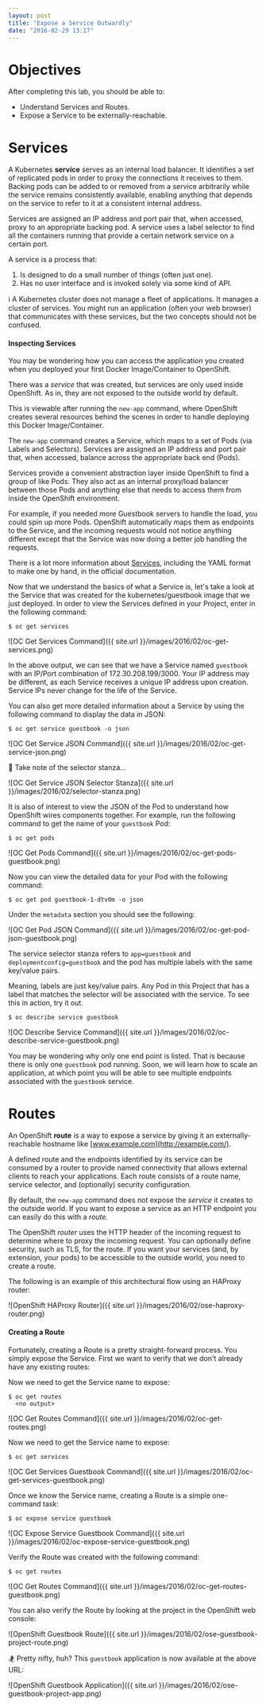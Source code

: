 ```yaml
---
layout: post
title: "Expose a Service Outwardly"
date: "2016-02-29 13:17"
---
```


# Objectives
After completing this lab, you should be able to:

- Understand Services and Routes.
- Expose a Service to be externally-reachable.

# Services

A Kubernetes **service** serves as an internal load balancer. It identifies a set of replicated pods in order to proxy the connections it receives to them. Backing pods can be added to or removed from a service arbitrarily while the service remains consistently available, enabling anything that depends on the service to refer to it at a consistent internal address.

Services are assigned an IP address and port pair that, when accessed, proxy to an appropriate backing pod. A service uses a label selector to find all the containers running that provide a certain network service on a certain port.

A service is a process that:

1. Is designed to do a small number of things (often just one).
2. Has no user interface and is invoked solely via some kind of API.

:information_source: A Kubernetes cluster does not manage a fleet of applications. It manages a cluster of services. You might run an application (often your web browser) that communicates with these services, but the two concepts should not be confused.

#### Inspecting Services

You may be wondering how you can access the application you created when you deployed your first Docker Image/Container to OpenShift.

There was a *service* that was created, but services are only used inside OpenShift. As in, they are not exposed to the outside world by default.

This is viewable after running the `new-app` command, where OpenShift creates several resources behind the scenes in order to handle deploying this Docker Image/Container.

The `new-app` command creates a Service, which maps to a set of Pods (via Labels and Selectors). Services are assigned an IP address and port pair that, when accessed, balance across the appropriate back end (Pods).

Services provide a convenient abstraction layer inside OpenShift to find a group of like Pods. They also act as an internal proxy/load balancer between those Pods and anything else that needs to access them from inside the OpenShift environment.

For example, if you needed more Guestbook servers to handle the load, you could spin up more Pods. OpenShift automatically maps them as endpoints to the Service, and the incoming requests would not notice anything different except that the Service was now doing a better job handling the requests.

There is a lot more information about [Services](https://docs.openshift.com/enterprise/3.1/architecture/core_concepts/pods_and_services.html#services), including the YAML format to make one by hand, in the official documentation.

Now that we understand the basics of what a Service is, let's take a look at the Service that was created for the kubernetes/guestbook image that we just deployed. In order to view the Services defined in your Project, enter in the following command:

    $ oc get services

![OC Get Services Command]({{ site.url }}/images/2016/02/oc-get-services.png)

In the above output, we can see that we have a Service named `guestbook` with an IP/Port combination of 172.30.208.199/3000. Your IP address may be different, as each Service receives a unique IP address upon creation. Service IPs never change for the life of the Service.

You can also get more detailed information about a Service by using the following command to display the data in JSON:

    $ oc get service guestbook -o json

![OC Get Service JSON Command]({{ site.url }}/images/2016/02/oc-get-service-json.png)

:eyes: Take note of the selector stanza...

![OC Get Service JSON Selector Stanza]({{ site.url }}/images/2016/02/selector-stanza.png)

It is also of interest to view the JSON of the Pod to understand how OpenShift wires components together. For example, run the following command to get the name of your `guestbook` Pod:

    $ oc get pods

![OC Get Pods Command]({{ site.url }}/images/2016/02/oc-get-pods-guestbook.png)

Now you can view the detailed data for your Pod with the following command:

    $ oc get pod guestbook-1-dtv0m -o json

Under the `metadata` section you should see the following:

![OC Get Pod JSON Command]({{ site.url }}/images/2016/02/oc-get-pod-json-guestbook.png)

The service selector stanza refers to `app=guestbook` and `deploymentconfig=guestbook` and the pod has multiple labels with the same key/value pairs.

Meaning, labels are just key/value pairs. Any Pod in this Project that has a label that matches the selector will be associated with the service. To see this in action, try it out.

    $ oc describe service guestbook

![OC Describe Service Command]({{ site.url }}/images/2016/02/oc-describe-service-guestbook.png)

You may be wondering why only one end point is listed. That is because there is only one `guestbook` pod running. Soon, we will learn how to scale an application, at which point you will be able to see multiple endpoints associated with the `guestbook` service.

# Routes

An OpenShift **route** is a way to expose a service by giving it an externally-reachable hostname like [www.example.com](http://example.com/).

A defined route and the endpoints identified by its service can be consumed by a router to provide named connectivity that allows external clients to reach your applications. Each route consists of a route name, service selector, and (optionally) security configuration.

By default, the `new-app` command does not expose the *service* it creates to the outside world. If you want to expose a service as an HTTP endpoint you can easily do this with a *route*.

The OpenShift *router* uses the HTTP header of the incoming request to determine where to proxy the incoming request. You can optionally define security, such as TLS, for the route. If you want your services (and, by extension, your pods) to be accessible to the outside world, you need to create a route.

The following is an example of this architectural flow using an HAProxy router:

![OpenShift HAProxy Router]({{ site.url }}/images/2016/02/ose-haproxy-router.png)

#### Creating a Route

Fortunately, creating a Route is a pretty straight-forward process. You simply expose the Service. First we want to verify that we don't already have any existing routes:

Now we need to get the Service name to expose:

    $ oc get routes
      <no output>

![OC Get Routes Command]({{ site.url }}/images/2016/02/oc-get-routes.png)

Now we need to get the Service name to expose:

    $ oc get services

![OC Get Services Guestbook Command]({{ site.url }}/images/2016/02/oc-get-services-guestbook.png)

Once we know the Service name, creating a Route is a simple one-command task:

    $ oc expose service guestbook

![OC Expose Service Guestbook Command]({{ site.url }}/images/2016/02/oc-expose-service-guestbook.png)

Verify the Route was created with the following command:

    $ oc get routes

![OC Get Routes Command]({{ site.url }}/images/2016/02/oc-get-routes-guestbook.png)

You can also verify the Route by looking at the project in the OpenShift web console:

![OpenShift Guestbook Route]({{ site.url }}/images/2016/02/ose-guestbook-project-route.png)

:snowboarder: Pretty nifty, huh? This `guestbook` application is now available at the above URL:

![OpenShift Guestbook Application]({{ site.url }}/images/2016/02/ose-guestbook-project-app.png)
